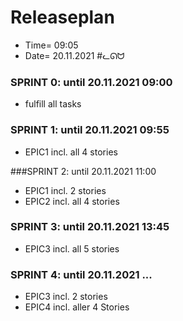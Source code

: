 # Releaseplan

+ Time= 09:05
+ Date= 20.11.2021
#ᓚᘏᗢ

### SPRINT 0: until 20.11.2021 09:00
+ fulfill all tasks

### SPRINT 1: until 20.11.2021 09:55
+ EPIC1 incl. all 4 stories

###SPRINT 2: until 20.11.2021 11:00
+ EPIC1 incl. 2 stories
+ EPIC2 incl. all 4 stories

### SPRINT 3: until 20.11.2021 13:45
+ EPIC3 incl. all 5 stories

### SPRINT 4: until 20.11.2021 ...
+ EPIC3 incl. 2 stories
+ EPIC4 incl. aller 4 Stories
















